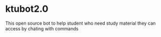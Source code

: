 # ktubot2.0
This open source bot to help student who need study material they can access by chating with commands
